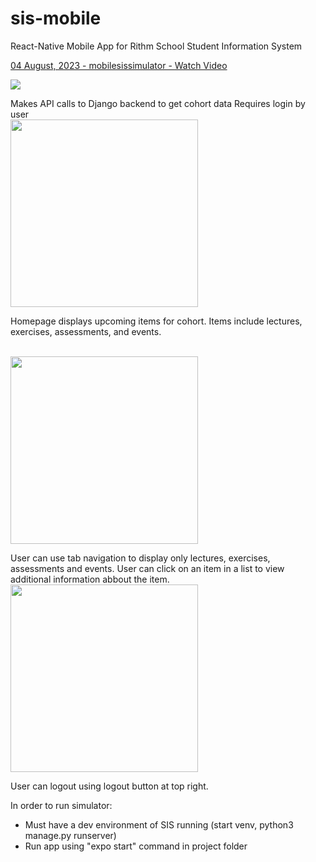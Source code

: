# sis-mobile

React-Native Mobile App for Rithm School Student Information System

<div>
    <a href="https://www.loom.com/share/adb8e3e29c044ae0ac614beb826aec03">
      <p>04 August, 2023 - mobilesissimulator - Watch Video</p>
    </a>
    <a href="https://www.loom.com/share/adb8e3e29c044ae0ac614beb826aec03">
      <img style="max-width:300px;" src="https://cdn.loom.com/sessions/thumbnails/adb8e3e29c044ae0ac614beb826aec03-with-play.gif">
    </a>
  </div>

Makes API calls to Django backend to get cohort data
Requires login by user
<br /><img src="https://user-images.githubusercontent.com/728518/186285927-857f20e9-fd80-496f-818f-323e8151c5a7.png" width="300" />

Homepage displays upcoming items for cohort. Items include lectures, exercises, assessments, and events.

<br /><img src="https://user-images.githubusercontent.com/728518/186285838-a276f7b8-59a1-4a17-b228-9ebd0cd80eab.png" width="300" />

User can use tab navigation to display only lectures, exercises, assessments and events.
User can click on an item in a list to view additional information abbout the item.
<br /><img src="https://user-images.githubusercontent.com/728518/186285880-2c7bf028-8825-4707-9b8d-07375ed5910d.png" width="300" />

User can logout using logout button at top right.

In order to run simulator:
- Must have a dev environment of SIS running (start venv, python3 manage.py runserver)
- Run app using "expo start" command in project folder
